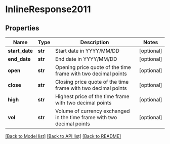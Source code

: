 # InlineResponse2011

## Properties
Name | Type | Description | Notes
------------ | ------------- | ------------- | -------------
**start_date** | **str** | Start date in YYYY/MM/DD | [optional] 
**end_date** | **str** | End date in YYYY/MM/DD | [optional] 
**open** | **str** | Opening price quote of the time frame with two decimal points | [optional] 
**close** | **str** | Closing price quote of the time frame with two decimal points | [optional] 
**high** | **str** | Highest price of the time frame with two decimal points | [optional] 
**vol** | **str** | Volume of currency exchanged in the time frame with two decimal points | [optional] 

[[Back to Model list]](../README.md#documentation-for-models) [[Back to API list]](../README.md#documentation-for-api-endpoints) [[Back to README]](../README.md)


